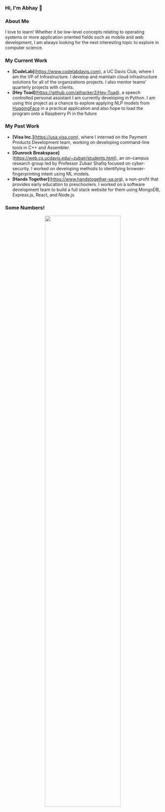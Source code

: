### Hi, I'm Abhay 👋

### About Me

I love to learn! Whether it be low-level concepts relating to operating systems or more application oriented fields such as mobile and web development, I am always looking for the next interesting topic to explore in computer science.

### My Current Work

-   **[CodeLab]**(https://www.codelabdavis.com), a UC Davis Club, where I am the VP of Infrastructure. I develop and maintain cloud infrastructure solutions for all of the organizations projects. I also mentor teams' quarterly projects with clients.
-   **[Hey Toad]**(https://github.com/athacker2/Hey-Toad), a speech controlled personal assistant I am currently developing in Python. I am using this project as a chance to explore applying NLP models from [HuggingFace](https://huggingface.co) in a practical application and also hope to load the program onto a Raspberry Pi in the future

### My Past Work

-   **[Visa Inc.]**(https://usa.visa.com), where I interned on the Payment Products Development team, working on developing command-line tools in C++ and Assembler.
-   **[Gunrock Breakspace]**(https://web.cs.ucdavis.edu/~zubair/students.html), an on-campus research group led by Professor Zubair Shafiq focused on cyber-security. I worked on developing methods to identifying browser-fingerprinting intent using ML models.
-   **[Hands Together]**(https://www.handstogether-sa.org), a non-profit that provides early education to preschoolers. I worked on a software development team to build a full stack website for them using MongoDB, Express.js, React, and Node.js.

### Some Numbers!

<p align="middle">
    <img width="70%" align="middle" src="https://github-readme-streak-stats.herokuapp.com/?user=athacker2" />
</p>
